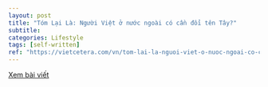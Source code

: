 ```yaml
---
layout: post
title: "Tóm Lại Là: Người Việt ở nước ngoài có cần đổi tên Tây?"
subtitle: 
categories: Lifestyle
tags: [self-written]
ref: "https://vietcetera.com/vn/tom-lai-la-nguoi-viet-o-nuoc-ngoai-co-can-doi-ten-tay"
---
```

[Xem bài viết](https://vietcetera.com/vn/tom-lai-la-nguoi-viet-o-nuoc-ngoai-co-can-doi-ten-tay)
